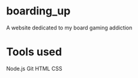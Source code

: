 # boarding_up
A website dedicated to my board gaming addiction


# Tools used
Node.js
Git
HTML
CSS

